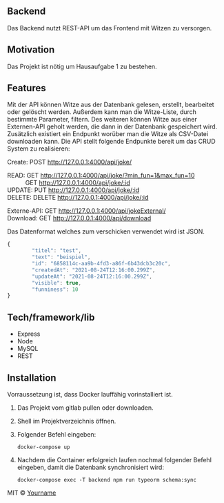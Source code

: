 ## Backend

Das Backend nutzt REST-API um das Frontend mit Witzen zu versorgen.

## Motivation

Das Projekt ist nötig um Hausaufgabe 1 zu bestehen.

## Features

Mit der API können Witze aus der Datenbank gelesen, erstellt, bearbeitet oder gelöscht werden.
Außerdem kann man die Witze-Liste, durch bestimmte Parameter, filtern.
Des weiteren können Witze aus einer Externen-API geholt werden, die dann in der Datenbank gespeichert wird. Zusätzlich existiert ein Endpunkt worüber man die Witze als CSV-Datei downloaden kann.
Die API stellt folgende Endpunkte bereit um das CRUD System zu realisieren:<br>

Create: POST http://127.0.0.1:4000/api/joke/<br>

READ: GET http://127.0.0.1:4000/api/joke/?min_fun=1&max_fun=10<br>
&emsp;&emsp;&emsp;GET http://127.0.0.1:4000/api/joke/:id<br>
UPDATE: PUT http://127.0.0.1:4000/api/joke/:id<br>
DELETE: DELETE http://127.0.0.1:4000/api/joke/:id<br>

Externe-API: GET http://127.0.0.1:4000/api/jokeExternal/<br>
Download: GET http://127.0.0.1:4000/api/download<br>

Das Datenformat welches zum verschicken verwendet wird ist JSON.

```javascript
{
        "titel": "test",
        "text": "beispiel",
        "id": "6858114c-aa9b-4fd3-a86f-6b43dcb3c20c",
        "createdAt": "2021-08-24T12:16:00.299Z",
        "updateAt": "2021-08-24T12:16:00.299Z",
        "visible": true,
        "funniness": 10
}
```

## Tech/framework/lib

- Express
- Node
- MySQL
- REST

## Installation

Vorraussetzung ist, dass Docker lauffähig vorinstalliert ist.

1. Das Projekt vom gitlab pullen oder downloaden.
2. Shell im Projektverzeichnis öffnen.
3. Folgender Befehl eingeben:<br>

   ```console
   docker-compose up
   ```

4. Nachdem die Container erfolgreich laufen nochmal folgender Befehl eingeben, damit die Datenbank synchronisiert wird:<br>

   ```console
   docker-compose exec -T backend npm run typeorm schema:sync
   ```

MIT © [Yourname]()
